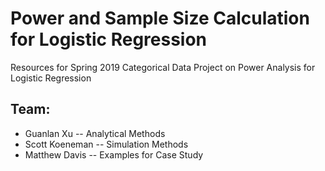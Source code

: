 # Power and Sample Size Calculation for Logistic Regression

Resources for Spring 2019 Categorical Data Project on Power Analysis for Logistic Regression

## Team:

* Guanlan Xu -- Analytical Methods
* Scott Koeneman -- Simulation Methods
* Matthew Davis -- Examples for Case Study


